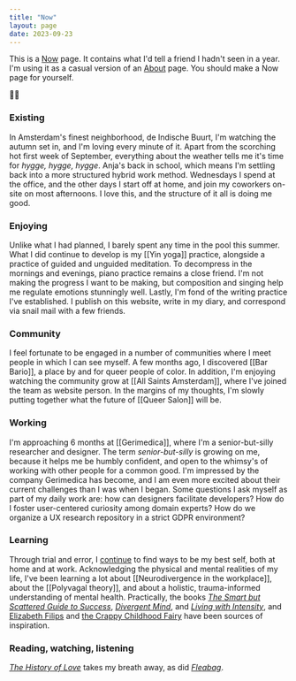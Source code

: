 ```yaml
---
title: "Now"
layout: page
date: 2023-09-23
---
```

This is a [Now](https://nownownow.com/) page. It contains what I'd tell a friend I hadn't seen in a year. I'm using it as a casual version of an [About](/about) page. You should make a Now page for yourself. 

✌🏽

### Existing
In Amsterdam's finest neighborhood, de Indische Buurt, I'm watching the autumn set in, and I'm loving every minute of it. Apart from the scorching hot first week of September, everything about the weather tells me it's time for _hygge, hygge, hygge_. Anja's back in school, which means I'm settling back into a more structured hybrid work method. Wednesdays I spend at the office, and the other days I start off at home, and join my coworkers on-site on most afternoons. I love this, and the structure of it all is doing me good.

### Enjoying
Unlike what I had planned, I barely spent any time in the pool this summer. What I did continue to develop is my [[Yin yoga]] practice, alongside a practice of guided and unguided meditation. To decompress in the mornings and evenings, piano practice remains a close friend. I'm not making the progress I want to be making, but composition and singing help me regulate emotions stunningly well. Lastly, I'm fond of the writing practice I've established. I publish on this website, write in my diary, and correspond via snail mail with a few friends.

### Community
I feel fortunate to be engaged in a number of communities where I meet people in which I can see myself. A few months ago, I discovered [[Bar Bario]], a place by and for queer people of color. In addition, I'm enjoying watching the community grow at [[All Saints Amsterdam]], where I've joined the team as website person. In the margins of my thoughts, I'm slowly putting together what the future of [[Queer Salon]] will be.

### Working
I'm approaching 6 months at [[Gerimedica]], where I'm a senior-but-silly researcher and designer. The term _senior-but-silly_ is growing on me, because it helps me be humbly confident, and open to the whimsy's of working with other people for a common good. I'm impressed by the company Gerimedica has become, and I am even more excited about their current challenges than I was when I began. Some questions I ask myself as part of my daily work are: how can designers facilitate developers? How do I foster user-centered curiosity among domain experts? How do we organize a UX research repository in a strict GDPR environment?

### Learning
Through trial and error, I [continue](/2023/05/31/now/) to find ways to be my best self, both at home and at work. Acknowledging the physical and mental realities of my life, I've been learning a lot about [[Neurodivergence in the workplace]], about the [[Polyvagal theory]], and about a holistic, trauma-informed understanding of mental health. Practically, the books _[The Smart but Scattered Guide to Success](https://www.goodreads.com/book/show/25404196-the-smart-but-scattered-guide-to-success)_, _[Divergent Mind](https://www.goodreads.com/book/show/44285784-divergent-mind?from_search=true&from_srp=true&qid=totomZ1WpA&rank=1)_, and _[Living with Intensity](https://www.goodreads.com/book/show/4912918-living-with-intensity)_, and [Elizabeth Filips](https://www.youtube.com/@elizabethfilips) and [the Crappy Childhood Fairy](https://www.youtube.com/@CrappyChildhoodFairy) have been sources of inspiration.

### Reading, watching, listening
_[The History of Love](https://www.goodreads.com/book/show/3867.The_History_of_Love)_ takes my breath away, as did _[Fleabag](https://www.imdb.com/title/tt5687612/)_.